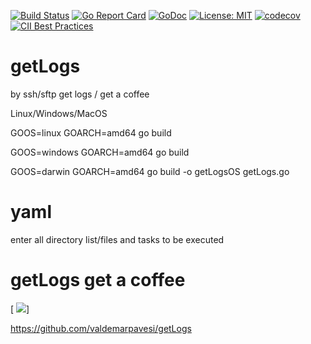 [![Build Status](https://travis-ci.org/valdemarpavesi/getLogs.svg?branch=master)](https://travis-ci.org/valdemarpavesi/getLogs)
[![Go Report Card](https://goreportcard.com/badge/github.com/valdemarpavesi/getlogs)](https://goreportcard.com/report/github.com/valdemarpavesi/getlogs)
[![GoDoc](https://godoc.org/github.com/valdemarpavesi/getlogs?status.svg)](https://godoc.org/github.com/valdemarpavesi/getlogs)
[![License: MIT](https://img.shields.io/badge/License-MIT-yellow.svg)](https://opensource.org/licenses/MIT)
[![codecov](https://codecov.io/gh/valdemarpavesi/getLogs/branch/master/graph/badge.svg)](https://codecov.io/gh/valdemarpavesi/getLogs)
[![CII Best Practices](https://bestpractices.coreinfrastructure.org/projects/1360/badge)](https://bestpractices.coreinfrastructure.org/projects/1360)

# getLogs 
by ssh/sftp  get logs / get a coffee



Linux/Windows/MacOS

GOOS=linux GOARCH=amd64 go build

GOOS=windows GOARCH=amd64 go build

GOOS=darwin GOARCH=amd64 go build -o getLogsOS getLogs.go

# yaml

enter all directory list/files and tasks to be executed


# getLogs get a coffee
[ ![](https://github.com/valdemarpavesi/getLogs/blob/master/getLogs.png)]




https://github.com/valdemarpavesi/getLogs
